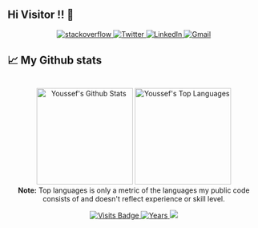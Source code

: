 ## Hi Visitor !! 👋

<p align="center">
  <a href="https://stackoverflow.com/users/18433822/youssef-zkim" target="_blank">  
      <img alt="stackoverflow" src="https://img.shields.io/badge/stackoverflow-E34F26?&style=for-the-badge&logo=stackoverflow&logoColor=white" />
    </a> 
    <a href="https://twitter.com/zkim1998" target="_blank">
      <img alt="Twitter" src="https://img.shields.io/badge/twitter-%231DA1F2.svg?&style=for-the-badge&logo=twitter&logoColor=white" />
    </a> 
    <a href="https://www.linkedin.com/in/youssef-zkim/" target="_blank">
      <img alt="LinkedIn" src="https://img.shields.io/badge/linkedin-%230077B5.svg?&style=for-the-badge&logo=linkedin&logoColor=white" />
    </a> 
  <a target="_top" href="mailto:zkim.ysf@gmail.com" target="_blank">
      <img alt="Gmail" src="https://img.shields.io/badge/gmail-f44336?&style=for-the-badge&logo=Gmail&logoColor=white" />
    </a>
</p>

## 📈 My Github stats

<p align="center">
  <br/>
  <a href="https://github.com/y-zkim"><img alt="Youssef's Github Stats" src="https://github-readme-stats.vercel.app/api/?username=y-zkim&show_icons=true&count_private=true&theme=react&bg_color=1F222E&title_color=7cebf5&icon_color=2d7de4&show_icons=true&border_color=7cebf5&border_radius=10" height="192px"/></a>
  <a href="https://github.com/y-zkim"><img alt="Youssef's Top Languages" src="https://github-readme-stats.vercel.app/api/top-langs/?username=y-zkim&langs_count=8&layout=compact&theme=react&bg_color=1F222E&title_color=7cebf5&icon_color=2d7de4&show_icons=true&border_color=7cebf5&border_radius=10" height="192px"/></a>
  <br/>
  <b>Note:</b> Top languages is only a metric of the languages my public code consists of and doesn't reflect experience or skill level.
</p>
<p align="center">
   <a href="https://github.com/y-zkim/y-zkim">
    <img src="https://badges.pufler.dev/visits/soulaymanegouijane/soulaymanegouijane?style=flat-square&color=blue&logo=github?1" alt="Visits Badge">
<!--     <img src="https://badges.pufler.dev/visits/y-zkim/y-zkim?style=flat-square&color=blue&logo=github?1" alt="Visits Badge"> -->
  </a>
  <a href="https://badges.pufler.dev/years/y-zkim">
    <img src="https://badges.pufler.dev/years/y-zkim?style=flat-square&color=blue&logo=github?1" alt="Years">
  </a>
  <a href="https://github.com/y-zkim?tab=repositories">
    <img src="https://badges.pufler.dev/repos/y-zkim?style=flat-square&color=blue">
  </a>
</p>
